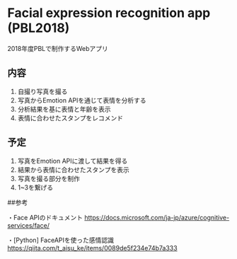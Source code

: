 # Facial expression recognition app (PBL2018)

2018年度PBLで制作するWebアプリ

## 内容

1. 自撮り写真を撮る
2. 写真からEmotion APIを通じて表情を分析する
3. 分析結果を基に表情と年齢を表示
4. 表情に合わせたスタンプをレコメンド

## 予定

1. 写真をEmotion APIに渡して結果を得る
2. 結果から表情に合わせたスタンプを表示
3. 写真を撮る部分を制作
4. 1~3を繋げる

##参考

・Face APIのドキュメント https://docs.microsoft.com/ja-jp/azure/cognitive-services/face/

・[Python] FaceAPIを使った感情認識 https://qiita.com/t_aisu_ke/items/0089de5f234e74b7a333